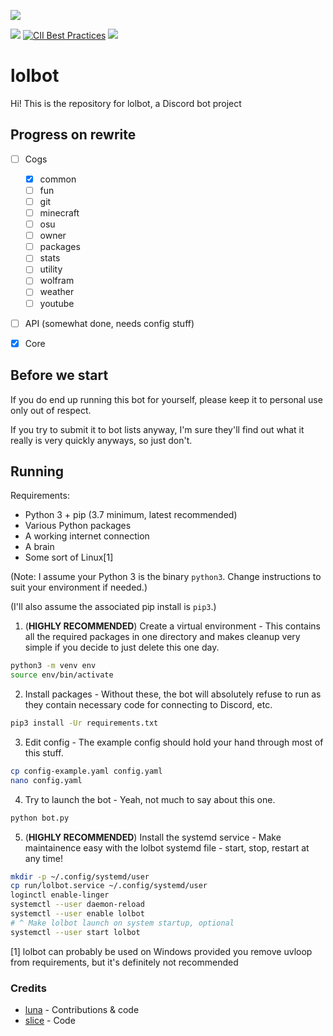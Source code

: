 ![](https://i-made.theworstme.me/ea0ad4.png)

[![](https://img.shields.io/discord/307640404071677962.svg)](https://discord.gg/PEW4wx9) [![CII Best Practices](https://bestpractices.coreinfrastructure.org/projects/772/badge)](https://bestpractices.coreinfrastructure.org/projects/772)
[![](https://img.shields.io/badge/add%20bot-official%20instance-blue.svg)](https://discordapp.com/api/oauth2/authorize?client_id=272549225454239744&scope=bot&permissions=0)

# lolbot
Hi! This is the repository for lolbot, a Discord bot project

## Progress on rewrite
- [ ] Cogs
    - [x] common
    - [ ] fun
    - [ ] git
    - [ ] minecraft
    - [ ] osu
    - [ ] owner
    - [ ] packages
    - [ ] stats
    - [ ] utility
    - [ ] wolfram
    - [ ] weather
    - [ ] youtube
- [ ] API (somewhat done, needs config stuff)
- [x] Core


## Before we start
If you do end up running this bot for yourself, please keep it to personal use only out of respect.

If you try to submit it to bot lists anyway, I'm sure they'll find out what it really is very quickly anyways, so just don't.

## Running
Requirements:
- Python 3 + pip (3.7 minimum, latest recommended)
- Various Python packages
- A working internet connection
- A brain
- Some sort of Linux[1]


(Note: I assume your Python 3 is the binary `python3`. Change instructions to suit your environment if needed.)

(I'll also assume the associated pip install is `pip3`.)

1. (**HIGHLY RECOMMENDED**) Create a virtual environment - This contains all the required packages in one directory and makes cleanup very simple if you decide to just delete this one day.
```bash
python3 -m venv env
source env/bin/activate
```

2. Install packages - Without these, the bot will absolutely refuse to run as they contain necessary code for connecting to Discord, etc.
```bash
pip3 install -Ur requirements.txt
```

3. Edit config - The example config should hold your hand through most of this stuff.
```bash
cp config-example.yaml config.yaml
nano config.yaml
```

4. Try to launch the bot - Yeah, not much to say about this one.
```bash
python bot.py
```

5. (**HIGHLY RECOMMENDED**) Install the systemd service - Make maintainence easy with the lolbot systemd file - start, stop, restart at any time!
```bash
mkdir -p ~/.config/systemd/user
cp run/lolbot.service ~/.config/systemd/user
loginctl enable-linger
systemctl --user daemon-reload
systemctl --user enable lolbot
# ^ Make lolbot launch on system startup, optional
systemctl --user start lolbot
```

[1] lolbot can probably be used on Windows provided you remove uvloop from requirements, but it's definitely not recommended

### Credits
- [luna](https://github.com/lnyaa) - Contributions & code
- [slice](https://github.com/slice) - Code

